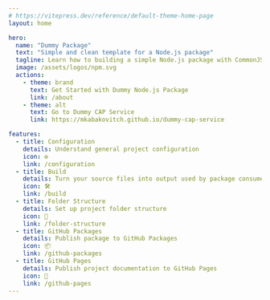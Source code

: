 ```yaml
---
# https://vitepress.dev/reference/default-theme-home-page
layout: home

hero:
  name: "Dummy Package"
  text: "Simple and clean template for a Node.js package"
  tagline: Learn how to building a simple Node.js package with CommonJS or ES modules, transpiling source code, publishing build output to GitHub Packages and providing project documentation with GitHub Pages.
  image: /assets/logos/npm.svg  
  actions:
    - theme: brand
      text: Get Started with Dummy Node.js Package
      link: /about
    - theme: alt
      text: Go to Dummy CAP Service
      link: https://mkabakovitch.github.io/dummy-cap-service

features:
  - title: Configuration
    details: Understand general project configuration
    icon: ⚙️
    link: /configuration
  - title: Build
    details: Turn your source files into output used by package consumers
    icon: 🛠️
    link: /build
  - title: Folder Structure
    details: Set up project folder structure
    icon: 📂
    link: /folder-structure
  - title: GitHub Packages
    details: Publish package to GitHub Packages
    icon: 📦
    link: /github-packages
  - title: GitHub Pages
    details: Publish project documentation to GitHub Pages
    icon: 📄
    link: /github-pages
---
```


